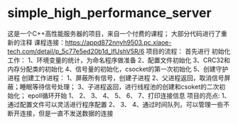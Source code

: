 # simple_high_performance_server
这是一个C++高性能服务器的项目，来自一个付费的课程；
大部分代码进行了重新的注释
课程连接：https://appd872nnyh9503.pc.xiaoe-tech.com/detail/p_5c77e5ed20b1d_lfUshV5R/6
项目的流程：
首先进行
初始化工作：
1、环境变量的统计，为命名程序做准备
2、配置文件初始化
3、CRC32和内存分配类的初始化
4、信号量的初始化，csocket的第一次初始化
5、创建守护进程
创建工作进程：
1、屏蔽所有信号，创建子进程
2、父进程返回，取消信号屏蔽；睡眠等待信号处理；
3、子进程返回，进行线程池的创建和csoket的二次初始化；
epoll循环开始
1、
2、
3、
4、
5、
6、
7、打印连接信息
项目的亮点:
1、通过配置文件可以灵活进行程序配置
2、
3、
4、通过时间队列，可以管理一些不断开连接，但是一直不发送数据的连接
